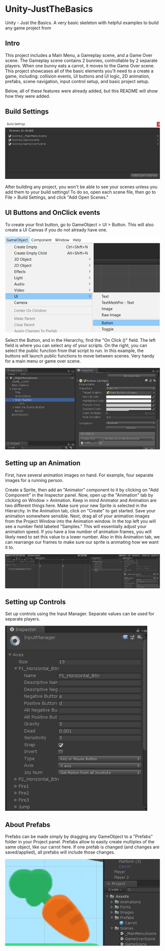 # Unity-JustTheBasics
Unity - Just the Basics. A very basic skeleton with helpful examples to build any game project from

## Intro

This project includes a Main Menu, a Gameplay scene, and a Game Over scene. The Gameplay scene contains 2 bunnies, controllable by 2 separate players. When one bunny eats a carrot, it moves to the Game Over scene. This project showcases all of the basic elements you'll need to a create a game, including: collision events, UI buttons and UI logic, 2D animation, prefabs, scene navigation, input control setup, and basic project setup.

Below, all of these features were already added, but this README will show *how* they were added.

## Build Settings

![Build Settings Example](https://raw.githubusercontent.com/sirnameless/Unity-JustTheBasics/master/readmefiles/addopenscene.png)

After building any project, you won't be able to see your scenes unless you add them to your build settings! To do so, open each scene file, then go to File > Build Settings, and click "Add Open Scenes."

## UI Buttons and OnClick events

To create your first button, go to GameObject > UI > Button. This will also create a UI Canvas if you do not already have one.

![UI Button Creation Example](https://raw.githubusercontent.com/sirnameless/Unity-JustTheBasics/master/readmefiles/uibutton.png)

Select the Button, and in the Hierarchy, find the "On Click ()" field. The left field is where you can select any of your scripts. On the right, you can select the public function from that script to run. In this example, the buttons will launch public functions to move between scenes. Very handy for a main menu or game over scene.

![On Click Example](https://raw.githubusercontent.com/sirnameless/Unity-JustTheBasics/master/readmefiles/onclick.png)

## Setting up an Animation

First, have several animation images on hand. For example, four separate images for a running person.

Create a Sprite, then add an "Animator" component to it by clicking on "Add Component" in the Inspector panel. Now, open up the "Animation" tab by clicking on Window > Animation. Keep in mind Animator and Animation are two different things here. Make sure your new Sprite is selected in the Hierarchy. In the Animation tab, click on "Create" to get started. Save your animation somewhere sensible. Next, drag all of your animation images from the Project Window into the Animation window. In the top left you will see a number field labeled "Samples." This will essentially adjust your animation speed. If you have a low number of animation frames, you will likely need to set this value to a lower number. Also in this Animation tab, we can rearrange our frames to make sure our sprite is animating how we want it to.

![Animation Example](https://raw.githubusercontent.com/sirnameless/Unity-JustTheBasics/master/readmefiles/anim.png)

## Setting up Controls

Set up controls using the Input Manager. Separate values can be used for separate players.

![Controller Setup Example](https://raw.githubusercontent.com/sirnameless/Unity-JustTheBasics/master/readmefiles/input.png)

## About Prefabs

Prefabs can be made simply by dragging any GameObject to a "Prefabs" folder in your Project panel. Prefabs allow to easily create multiples of the same object, like our carrot here. If one prefab is changed (and changes are saved/applied), all prefabs will include those changes.

![Prefabs Example](https://raw.githubusercontent.com/sirnameless/Unity-JustTheBasics/master/readmefiles/prefabs.png)
